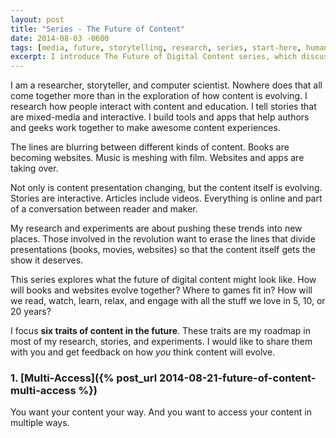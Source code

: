```yaml
---
layout: post
title: "Series - The Future of Content"
date: 2014-08-03 -0600
tags: [media, future, storytelling, research, series, start-here, human-computer-interaction]
excerpt: I introduce The Future of Digital Content series, which discusses six traits I believe will be at the heart what content will look like in the coming years.
---
```


I am a researcher, storyteller, and computer scientist. Nowhere does that all come together more than in the exploration of how content is evolving. I research how people interact with content and education. I tell stories that are mixed-media and interactive. I build tools and apps that help authors and geeks work together to make awesome content experiences.

The lines are blurring between different kinds of content. Books are becoming websites. Music is meshing with film. Websites and apps are taking over.

Not only is content presentation changing, but the content itself is evolving. Stories are interactive. Articles include videos. Everything is online and part of a conversation between reader and maker.

My research and experiments are about pushing these trends into new places. Those involved in the revolution want to erase the lines that divide presentations (books, movies, websites) so that the content itself gets the show it deserves.

This series explores what the future of digital content might look like. How will books and websites evolve together? Where to games fit in? How will we read, watch, learn, relax, and engage with all the stuff we love in 5, 10, or 20 years?

I focus **six traits of content in the future**. These traits are my roadmap in most of my research, stories, and experiments. I would like to share them with you and get feedback on how _you_ think content will evolve.

### 1. [Multi-Access]({% post_url 2014-08-21-future-of-content-multi-access %})
You want your content your way. And you want to access your content in multiple ways.

